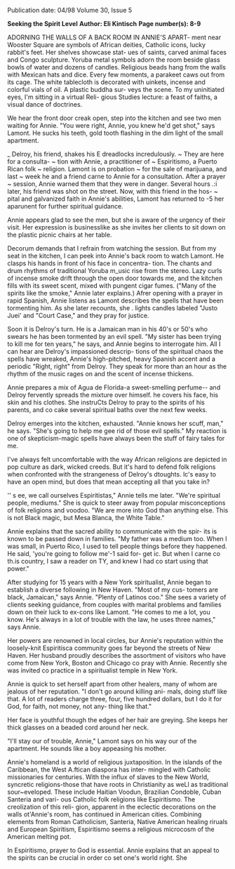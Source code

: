 Publication date: 04/98
Volume 30, Issue 5

**Seeking the Spirit Level**
**Author: Eli Kintisch**
**Page number(s): 8-9**

ADORNING THE WALLS OF A BACK ROOM IN ANNIE'S APART-
ment near Wooster Square are symbols of African deities, 
Catholic icons, lucky rabbit's feet. Her shelves showcase stat-
ues of saints, carved animal faces and Congo sculpture. 
Yoruba metal symbols adorn the room beside glass bowls of water and 
dozens of candles. Religious beads hang from the walls with Mexican 
hats and dice. Every few moments, a parakeet caws out from its cage. 
The white tablecloth is decorated with uinkets, incense and colorful 
vials of oil. A plastic buddha sur-
veys the scene. To my uninitiated 
eyes, I'm sitting in a virtual Reli-
gious Studies lecture: a feast of 
faiths, a visual dance of doctrines. 

We hear the front door creak 
open, step into the kitchen and see 
two men waiting for Annie. "You 
were right, Annie, you knew he'd 
get shot," says Lamont. He sucks 
his teeth, gold tooth flashing in the 
dim light of the small apartment. 

_ Delroy, his friend, shakes his 
E dreadlocks incredulously. 
~ 
They are here for a consulta-
~ tion with Annie, a practitioner of 
~ Espiritismo, a Puerto Rican folk 
~ religion. Lamont is on probation 
~ for the sale of marijuana, and last 
~ week he and a friend carne to Annie for a consultation. After a prayer 
~ session, Annie warned them that they were in danger. Several hours 
.:i later, his friend was shot on the street. Now, with this friend in the hos-
~ pital and galvanized faith in Annie's abilities, Lamont has returned to 
-5 her aparunent for further spiritual guidance. 

Annie appears glad to see the men, but she is aware of the urgency 
of their visit. Her expression is businesslike as she invites her clients to 
sit down on the plastic picnic chairs at her table. 

Decorum demands that I refrain from watching the session. But 
from my seat in the kitchen, I can peek into Annie's back room to 
watch Lamont. He clasps his hands in front of his face in concentra-
tion. The chants and drum rhythms of traditional Yoruba m_usic rise 
from the stereo. Lazy curls of incense smoke drift through the open 
door towards me, and the kitchen fills with its sweet scent, mixed with 
pungent cigar fumes. ("Many of 
the spirits like the smoke," Annie 
later explains.) Afrer opening with 
a prayer in rapid Spanish, Annie 
listens as Lamont describes the 
spells that have been tormenting 
him. As she later recounts, she . 
lights candles labeled "Justo Juei' 
and "Court Case," and they pray 
for justice. 

Soon it is Delroy's turn. He is a 
Jamaican man in his 40's or 50's 
who swears he has been tormented 
by an evil spell. "My sister has 
been trying to kill me for ten 
years," he says, and Annie begins 
to interrogate him. All I can hear 
are Delroy's impassioned descrip-
tions of the spiritual chaos the 
spells have wreaked, Annie's high-pitched, heavy Spanish accent and a 
periodic "Right, right" from Delroy. They speak for more than an hour 
as the rhythm of the music rages on and the scent of incense thickens. 

Annie prepares a mix of Agua de Florida-a sweet-smelling perfume--
and Delroy fervently spreads the mixture over himself. he covers his 
face, his skin and his clothes. She instruCts Delroy to pray to the spirits 
of his parents, and co cake several spiritual baths over the next few 
weeks. 

Delroy emerges into the kitchen, exhausted. "Annie knows her 
scuff, man," he says. "She's going to help me gee rid of those evil spells." 
My reaction is one of skepticism-magic spells have always been the 
stuff of fairy tales for me. 

I've always felt uncomfortable with the way African religions are 
depicted in pop culture as dark, wicked creeds. But it's hard to defend 
folk religions when confronted with the strangeness of Delroy's 
dtoughts. lc's easy to have an open mind, but does that mean accepting 
all that you take in? 

'' s
ee, we call ourselves Espiritistas," Annie tells me later. "We're 
spiritual people, mediums." She is quick to steer away from 
popular misconceptions of folk religions and voodoo. "We 
are more into God than anything else. This is not Black magic, but 
Mesa Blanca, the White Table." 

Annie explains that the sacred ability to communicate with the spir-
its is known to be passed down in families. "My father was a medium 
too. When I was small, in Puerto Rico, I used to tell people things 
before they happened. He said, 'you're going to follow me'-1 said for-
get ic. But when I carne co th.is country, I saw a reader on TY, and knew 
I had co start using that power." 

After studying for 15 years with a New York spiritualist, Annie 
began to establish a diverse following in New Haven. "Most of my cus-
tomers are black, Jamaican," says Annie. "Plenty of Latinos coo." She 
sees a variety of clients seeking guidance, from couples with marital 
problems and families down on their luck to ex-cons like Lamont. "He 
comes to me a lot, you know. He's always in a lot of trouble with the 
law, he uses three names," says Annie. 

Her powers are renowned in local circles, bur Annie's reputation 
within the loosely-knit Espiritisca community goes far beyond the 
streets of New Haven. Her husband proudly describes the assortment 
of visitors who have come from New York, Boston and Chicago co pray 
with Annie. Recently she was invited co practice in a spiritualist temple 
in New York. 

Annie is quick to set herself apart from other healers, many of 
whom are jealous of her reputation. "I don't go around killing ani-
mals, doing stuff like that. A lot of readers charge three, four, five 
hundred dollars, but I do it for God, for faith, not money, not any-
thing like that." 

Her face is youthful though the edges of her hair are greying. She 
keeps her thick glasses on a beaded cord around her neck. 

"I'll stay our of trouble, Annie," Lamont says on his way our of the 
apartment. He sounds like a boy appeasing his mother. 

Annie's homeland is a world of religious juxtaposition. In the 
islands of the Caribbean, the West A.ftican diaspora has inter-
mingled with Catholic missionaries for centuries. With the 
influx of slaves to the New World, syncretic religions-those that have 
roots in Christianity as weLl as traditional sour~eveloped. These 
include Haitian Voodun, Brazilian Condoble, Cuban Santeria and vari-
ous Catholic folk religions like Espiritismo. The creolization of this reli-
gion, apparent in the eclectic decorations on the walls ot'Annie's room, 
has continued in American cities. Combining elements from Roman 
Catholicism, Santeria, Native American healing riruals and European 
Spiritism, Espiritismo seems a religious microcosm of the American 
melting pot. 

In Espiritismo, prayer to God is essential. Annie explains that an 
appeal to the spirits can be crucial in order co set one's world right. She